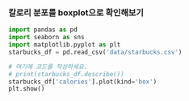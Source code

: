 
### 칼로리 분포를 boxplot으로 확인해보기 
```python
import pandas as pd
import seaborn as sns
import matplotlib.pyplot as plt
starbucks_df = pd.read_csv('data/starbucks.csv')

# 여기에 코드를 작성하세요.
# print(starbucks_df.describe())
starbucks_df['calories'].plot(kind='box')
plt.show()
```